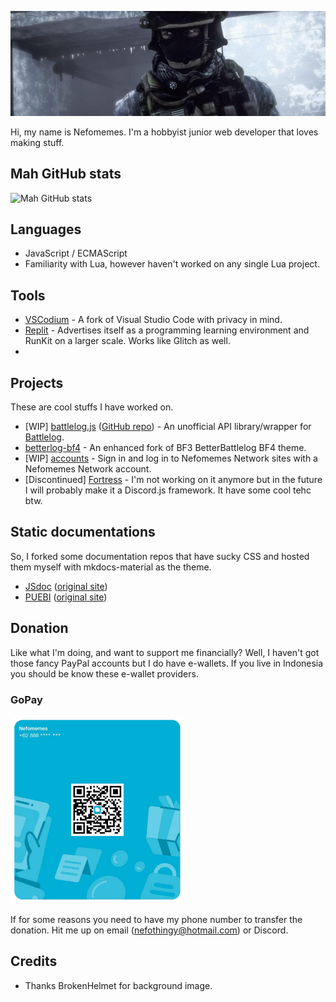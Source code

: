 ![](https://raw.githubusercontent.com/Nefomemes/Nefomemes/main/20210219_065852.png)

Hi, my name is Nefomemes. I'm a hobbyist junior web developer that loves making stuff.  

## Mah GitHub stats

![Mah GitHub stats](https://github-readme-stats.vercel.app/api?username=Nefomemes&theme=algolia)

## Languages 

- JavaScript / ECMAScript
- Familiarity with Lua, however haven't worked on any single Lua project.

## Tools

- [VSCodium](https://vscodium.com/) - A fork of Visual Studio Code with privacy in mind.
- [Replit](https://repl.it/) - Advertises itself as a programming learning environment and RunKit on a larger scale. Works like Glitch as well.
- 

## Projects
These are cool stuffs I have worked on.

- [WIP] [battlelog.js](https://nefomemes.github.io/battlelog.js) ([GitHub repo](https://github.com/Nefomemes/battlelog.js)) - An unofficial API library/wrapper for [Battlelog](battlelog.battlefield.com).
- [betterlog-bf4](https://nefomemes.github.io/betterlog-bf4) - An enhanced fork of BF3 BetterBattlelog BF4 theme.
- [WIP] [accounts](https://github,com/Nefomemes/accounts) - Sign in and log in to Nefomemes Network sites with a Nefomemes Network account.
- [Discontinued] [Fortress](https://github.com/Nefomemes/Fortress) - I'm not working on it anymore but in the future I will probably make it a Discord.js framework. It have some cool tehc btw.

## Static documentations
So, I forked some documentation repos that have sucky CSS and hosted them myself with mkdocs-material as the theme.

- [JSdoc](https://nefomemes.github.io/JSdoc) ([original site](https://jsdoc.app/))
- [PUEBI](https://nefomemes.github.io/puebi) ([original site](https://ivanlanin.github.io/puebi))

## Donation
Like what I'm doing, and want to support me financially? Well, I haven't got those fancy PayPal accounts but I do have e-wallets. If you live in Indonesia you should be know these e-wallet providers.

### GoPay

<img src="https://raw.githubusercontent.com/Nefomemes/Nefomemes/main/20210219_051942.png" height="300px">

If for some reasons you need to have my phone number to transfer the donation. Hit me up on email (nefothingy@hotmail.com) or Discord.

## Credits

- Thanks BrokenHelmet for background image.
